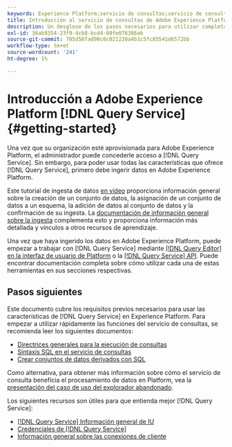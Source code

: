 ```yaml
---
keywords: Experience Platform;servicio de consultas;servicio de consultas;consulta
title: Introducción al servicio de consultas de Adobe Experience Platform
description: Un desglose de los pasos necesarios para utilizar completamente Adobe Experience Platform Query Service
exl-id: 36ab9354-23f9-4cb8-bcd4-00fe076386ab
source-git-commit: 705d58fad98c6c021220a4b1c5fc85541d6572bb
workflow-type: tm+mt
source-wordcount: '241'
ht-degree: 1%

---
```


# Introducción a Adobe Experience Platform [!DNL Query Service] {#getting-started}

Una vez que su organización esté aprovisionada para Adobe Experience Platform, el administrador puede concederle acceso a [!DNL Query Service]. Sin embargo, para poder usar todas las características que ofrece [!DNL Query Service], primero debe ingerir datos en Adobe Experience Platform.

Este tutorial de ingesta de datos [en vídeo](https://experienceleague.adobe.com/docs/platform-learn/tutorials/data-ingestion/create-datasets-and-ingest-data.html) proporciona información general sobre la creación de un conjunto de datos, la asignación de un conjunto de datos a un esquema, la adición de datos al conjunto de datos y la confirmación de su ingesta. La [documentación de información general sobre la ingesta](../../ingestion/home.md) complementa esto y proporciona información más detallada y vínculos a otros recursos de aprendizaje.

Una vez que haya ingerido los datos en Adobe Experience Platform, puede empezar a trabajar con [!DNL Query Service] mediante [[!DNL Query Editor] en la interfaz de usuario de Platform](../ui/user-guide.md) o la [[!DNL Query Service] API](../api/getting-started.md). Puede encontrar documentación completa sobre cómo utilizar cada una de estas herramientas en sus secciones respectivas.

## Pasos siguientes

Este documento cubre los requisitos previos necesarios para usar las características de [!DNL Query Service] en Experience Platform. Para empezar a utilizar rápidamente las funciones del servicio de consultas, se recomienda leer los siguientes documentos:

- [Directrices generales para la ejecución de consultas](../best-practices/writing-queries.md)
- [Sintaxis SQL en el servicio de consultas](../sql/syntax.md)
- [Crear conjuntos de datos derivados con SQL](../data-distiller/derived-datasets/create-derived-datasets-with-sql.md)

Como alternativa, para obtener más información sobre cómo el servicio de consulta beneficia el procesamiento de datos en Platform, vea la [presentación del caso de uso del explorador abandonado](../use-cases/abandoned-browse.md#video-example).

Los siguientes recursos son útiles para que entienda mejor [!DNL Query Service]:

- [[!DNL Query Service] Información general de IU](../ui/overview.md)
- [Credenciales de [!DNL Query Service]](../ui/credentials.md)
- [Información general sobre las conexiones de cliente](../clients/overview.md)
